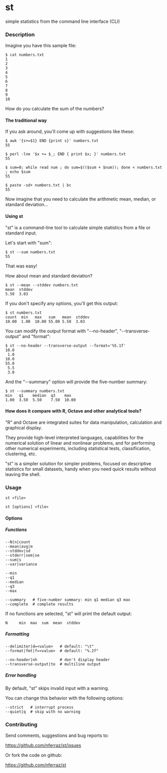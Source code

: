 st
==

simple statistics from the command line interface (CLI)

### Description

Imagine you have this sample file:

    $ cat numbers.txt
    1
    2
    3
    4
    5
    6
    7
    8
    9
    10

How do you calculate the sum of the numbers?

#### The traditional way

If you ask around, you'll come up with suggestions like these:

    $ awk '{s+=$1} END {print s}' numbers.txt
    55

    $ perl -lne '$x += $_; END { print $x; }' numbers.txt
    55

    $ sum=0; while read num ; do sum=$(($sum + $num)); done < numbers.txt ; echo $sum
    55

    $ paste -sd+ numbers.txt | bc
    55

Now imagine that you need to calculate the arithmetic mean, median,
or standard deviation...


#### Using st

"st" is a command-line tool to calculate simple statistics from a
file or standard input.

Let's start with "sum":

    $ st --sum numbers.txt
    55

That was easy!

How about mean and standard deviation?

    $ st --mean --stddev numbers.txt
    mean  stddev
    5.50  3.03

If you don't specify any options, you'll get this output:

    $ st numbers.txt
    count  min   max   sum   mean  stddev
    10.00  1.00  10.00 55.00 5.50  3.03

You can modify the output format with "--no-header", "--transverse-output"
and "format":

    $ st --no-header --transverse-output --format='%5.1f'
    10.0
     1.0
    10.0
    55.0
     5.5
     3.0

And the "--summary" option will provide the five-number summary:

    $ st --summary numbers.txt
    min   q1    median  q3    max
    1.00  3.50  5.50    7.50  10.00


#### How does it compare with R, Octave and other analytical tools?

"R" and Octave are integrated suites for data manipulation, calculation
and graphical display.

They provide high-level interpreted languages, capabilities for the
numerical solution of linear and nonlinear problems, and for
performing other numerical experiments, including statistical tests,
classification, clustering, etc.

"st" is a simpler solution for simpler problems, focused on descriptive
statistics for small datasets, handy when you need quick results
without leaving the shell.


### Usage

    st <file>

    st [options] <file>

#### Options

##### Functions

    --N|n|count
    --mean|avg|m
    --stddev|sd
    --stderr|sem|se
    --sum|s
    --var|variance

    --min
    --q1
    --median
    --q3
    --max

    --summary   # five-number summary: min q1 median q3 max
    --complete  # complete results

If no functions are selected, "st" will print the default output:

    N     min  max  sum  mean  stddev

##### Formatting

    --delimiter|d=<value>   # default: "\t"
    --format|fmt|f=<value>  # default: "%.2f"

    --no-header|nh          # don't display header
    --transverse-output|to  # multiline output

##### Error handling

By default, "st" skips invalid input with a warning.

You can change this behavior with the following options:

    --strict   # interrupt process
    --quiet|q  # skip with no warning

### Contributing

Send comments, suggestions and bug reports to:

https://github.com/nferraz/st/issues

Or fork the code on github:

https://github.com/nferraz/st
